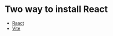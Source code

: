 # Two way to install React

- [Raact](https://react.dev/learn/start-a-new-react-project)
- [Vite](https://vitejs.dev/guide/)
